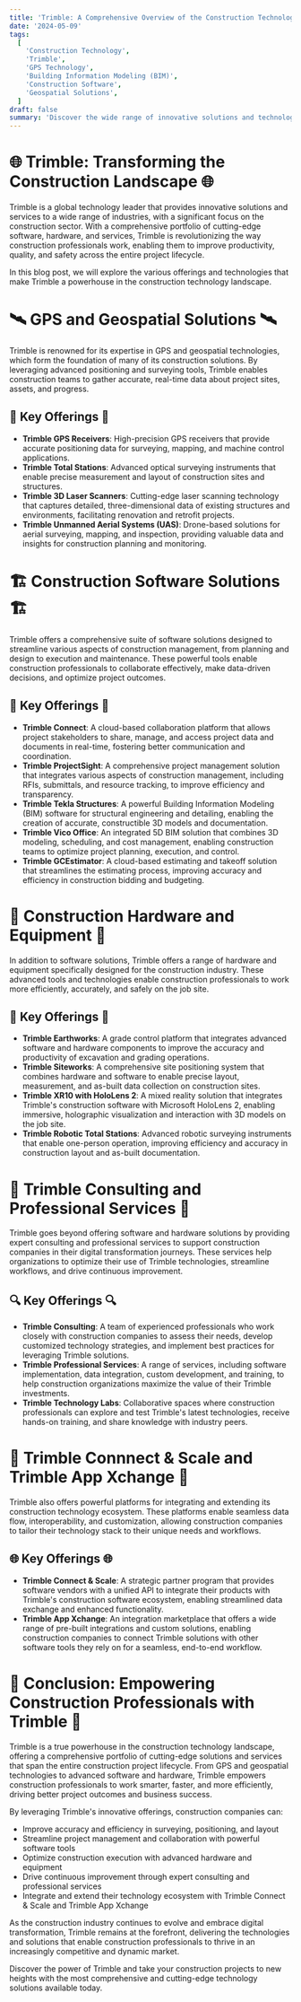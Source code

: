 ```yaml
---
title: 'Trimble: A Comprehensive Overview of the Construction Technology Powerhouse'
date: '2024-05-09'
tags:
  [
    'Construction Technology',
    'Trimble',
    'GPS Technology',
    'Building Information Modeling (BIM)',
    'Construction Software',
    'Geospatial Solutions',
  ]
draft: false
summary: 'Discover the wide range of innovative solutions and technologies offered by Trimble, a global leader in construction technology. From GPS and geospatial solutions to cutting-edge software and hardware, Trimble empowers construction professionals to work smarter, faster, and more efficiently across the entire project lifecycle.'
---
```


# 🌐 Trimble: Transforming the Construction Landscape 🌐

Trimble is a global technology leader that provides innovative solutions and services to a wide range of industries, with a significant focus on the construction sector. With a comprehensive portfolio of cutting-edge software, hardware, and services, Trimble is revolutionizing the way construction professionals work, enabling them to improve productivity, quality, and safety across the entire project lifecycle.

In this blog post, we will explore the various offerings and technologies that make Trimble a powerhouse in the construction technology landscape.

# 🛰️ GPS and Geospatial Solutions 🛰️

Trimble is renowned for its expertise in GPS and geospatial technologies, which form the foundation of many of its construction solutions. By leveraging advanced positioning and surveying tools, Trimble enables construction teams to gather accurate, real-time data about project sites, assets, and progress.

## 📡 Key Offerings 📡

- **Trimble GPS Receivers**: High-precision GPS receivers that provide accurate positioning data for surveying, mapping, and machine control applications.
- **Trimble Total Stations**: Advanced optical surveying instruments that enable precise measurement and layout of construction sites and structures.
- **Trimble 3D Laser Scanners**: Cutting-edge laser scanning technology that captures detailed, three-dimensional data of existing structures and environments, facilitating renovation and retrofit projects.
- **Trimble Unmanned Aerial Systems (UAS)**: Drone-based solutions for aerial surveying, mapping, and inspection, providing valuable data and insights for construction planning and monitoring.

# 🏗️ Construction Software Solutions 🏗️

Trimble offers a comprehensive suite of software solutions designed to streamline various aspects of construction management, from planning and design to execution and maintenance. These powerful tools enable construction professionals to collaborate effectively, make data-driven decisions, and optimize project outcomes.

## 🔑 Key Offerings 🔑

- **Trimble Connect**: A cloud-based collaboration platform that allows project stakeholders to share, manage, and access project data and documents in real-time, fostering better communication and coordination.
- **Trimble ProjectSight**: A comprehensive project management solution that integrates various aspects of construction management, including RFIs, submittals, and resource tracking, to improve efficiency and transparency.
- **Trimble Tekla Structures**: A powerful Building Information Modeling (BIM) software for structural engineering and detailing, enabling the creation of accurate, constructible 3D models and documentation.
- **Trimble Vico Office**: An integrated 5D BIM solution that combines 3D modeling, scheduling, and cost management, enabling construction teams to optimize project planning, execution, and control.
- **Trimble GCEstimator**: A cloud-based estimating and takeoff solution that streamlines the estimating process, improving accuracy and efficiency in construction bidding and budgeting.

# 🚜 Construction Hardware and Equipment 🚜

In addition to software solutions, Trimble offers a range of hardware and equipment specifically designed for the construction industry. These advanced tools and technologies enable construction professionals to work more efficiently, accurately, and safely on the job site.

## 🔧 Key Offerings 🔧

- **Trimble Earthworks**: A grade control platform that integrates advanced software and hardware components to improve the accuracy and productivity of excavation and grading operations.
- **Trimble Siteworks**: A comprehensive site positioning system that combines hardware and software to enable precise layout, measurement, and as-built data collection on construction sites.
- **Trimble XR10 with HoloLens 2**: A mixed reality solution that integrates Trimble's construction software with Microsoft HoloLens 2, enabling immersive, holographic visualization and interaction with 3D models on the job site.
- **Trimble Robotic Total Stations**: Advanced robotic surveying instruments that enable one-person operation, improving efficiency and accuracy in construction layout and as-built documentation.

# 🌉 Trimble Consulting and Professional Services 🌉

Trimble goes beyond offering software and hardware solutions by providing expert consulting and professional services to support construction companies in their digital transformation journeys. These services help organizations to optimize their use of Trimble technologies, streamline workflows, and drive continuous improvement.

## 🔍 Key Offerings 🔍

- **Trimble Consulting**: A team of experienced professionals who work closely with construction companies to assess their needs, develop customized technology strategies, and implement best practices for leveraging Trimble solutions.
- **Trimble Professional Services**: A range of services, including software implementation, data integration, custom development, and training, to help construction organizations maximize the value of their Trimble investments.
- **Trimble Technology Labs**: Collaborative spaces where construction professionals can explore and test Trimble's latest technologies, receive hands-on training, and share knowledge with industry peers.

# 🔐 Trimble Connnect & Scale and Trimble App Xchange 🔐

Trimble also offers powerful platforms for integrating and extending its construction technology ecosystem. These platforms enable seamless data flow, interoperability, and customization, allowing construction companies to tailor their technology stack to their unique needs and workflows.

## 🌐 Key Offerings 🌐

- **Trimble Connect & Scale**: A strategic partner program that provides software vendors with a unified API to integrate their products with Trimble's construction software ecosystem, enabling streamlined data exchange and enhanced functionality.
- **Trimble App Xchange**: An integration marketplace that offers a wide range of pre-built integrations and custom solutions, enabling construction companies to connect Trimble solutions with other software tools they rely on for a seamless, end-to-end workflow.

# 🎉 Conclusion: Empowering Construction Professionals with Trimble 🎉

Trimble is a true powerhouse in the construction technology landscape, offering a comprehensive portfolio of cutting-edge solutions and services that span the entire construction project lifecycle. From GPS and geospatial technologies to advanced software and hardware, Trimble empowers construction professionals to work smarter, faster, and more efficiently, driving better project outcomes and business success.

By leveraging Trimble's innovative offerings, construction companies can:

- Improve accuracy and efficiency in surveying, positioning, and layout
- Streamline project management and collaboration with powerful software tools
- Optimize construction execution with advanced hardware and equipment
- Drive continuous improvement through expert consulting and professional services
- Integrate and extend their technology ecosystem with Trimble Connect & Scale and Trimble App Xchange

As the construction industry continues to evolve and embrace digital transformation, Trimble remains at the forefront, delivering the technologies and solutions that enable construction professionals to thrive in an increasingly competitive and dynamic market.

Discover the power of Trimble and take your construction projects to new heights with the most comprehensive and cutting-edge technology solutions available today.
